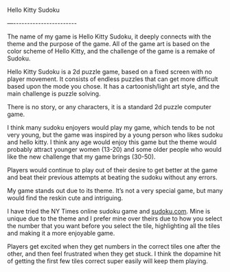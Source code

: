 Hello Kitty Sudoku

—-----------------------

The name of my game is Hello Kitty Sudoku, it deeply connects with the theme and the purpose of the game. All of the game art is based on the color scheme of Hello Kitty, and the challenge of the game is a remake of Sudoku.

Hello Kitty Sudoku is a 2d puzzle game, based on a fixed screen with no player movement. It consists of endless puzzles that can get more difficult based upon the mode you chose. It has a cartoonish/light art style, and the main challenge is puzzle solving. 

There is no story, or any characters, it is a standard 2d puzzle computer game.

I think many sudoku enjoyers would play my game, which tends to be not very young, but the game was inspired by a young person who likes sudoku and hello kitty. I think any age would enjoy this game but the theme would probably attract younger women (13-20) and some older people who would like the new challenge that my game brings (30-50).

Players would continue to play out of their desire to get better at the game and beat their previous attempts at beating the sudoku without any errors.

My game stands out due to its theme. It’s not a very special game, but many would find the reskin cute and intriguing.

I have tried the NY Times online sudoku game and [sudoku.com](http://sudoku.com). Mine is unique due to the theme and I prefer mine over theirs due to how you select the number that you want before you select the tile, highlighting all the tiles and making it a more enjoyable game.

Players get excited when they get numbers in the correct tiles one after the other, and then feel frustrated when they get stuck. I think the dopamine hit of getting the first few tiles correct super easily will keep them playing.